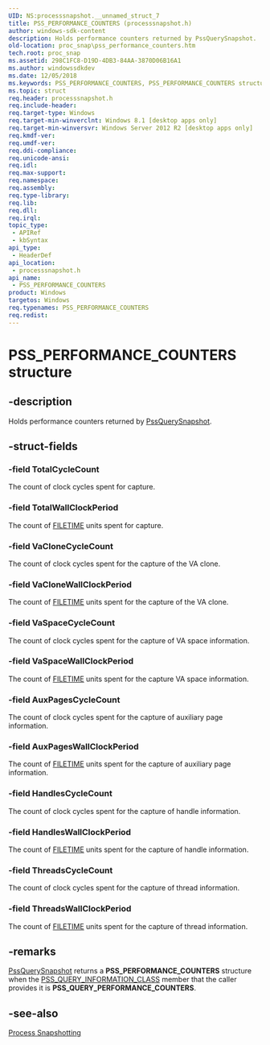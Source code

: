 ```yaml
---
UID: NS:processsnapshot.__unnamed_struct_7
title: PSS_PERFORMANCE_COUNTERS (processsnapshot.h)
author: windows-sdk-content
description: Holds performance counters returned by PssQuerySnapshot.
old-location: proc_snap\pss_performance_counters.htm
tech.root: proc_snap
ms.assetid: 298C1FC8-D19D-4DB3-84AA-3870D06B16A1
ms.author: windowssdkdev
ms.date: 12/05/2018
ms.keywords: PSS_PERFORMANCE_COUNTERS, PSS_PERFORMANCE_COUNTERS structure, proc_snap.pss_performance_counters, processsnapshot/PSS_PERFORMANCE_COUNTERS
ms.topic: struct
req.header: processsnapshot.h
req.include-header: 
req.target-type: Windows
req.target-min-winverclnt: Windows 8.1 [desktop apps only]
req.target-min-winversvr: Windows Server 2012 R2 [desktop apps only]
req.kmdf-ver: 
req.umdf-ver: 
req.ddi-compliance: 
req.unicode-ansi: 
req.idl: 
req.max-support: 
req.namespace: 
req.assembly: 
req.type-library: 
req.lib: 
req.dll: 
req.irql: 
topic_type:
 - APIRef
 - kbSyntax
api_type:
 - HeaderDef
api_location:
 - processsnapshot.h
api_name:
 - PSS_PERFORMANCE_COUNTERS
product: Windows
targetos: Windows
req.typenames: PSS_PERFORMANCE_COUNTERS
req.redist: 
---
```


# PSS_PERFORMANCE_COUNTERS structure


## -description


Holds performance counters returned by <a href="https://msdn.microsoft.com/D9580147-28ED-4FF5-B7DB-844ACB19769F">PssQuerySnapshot</a>.


## -struct-fields




### -field TotalCycleCount

The count of clock cycles spent for capture.


### -field TotalWallClockPeriod

The count of <a href="https://msdn.microsoft.com/9baf8a0e-59e3-4fbd-9616-2ec9161520d1">FILETIME</a> units spent for capture.


### -field VaCloneCycleCount

The count of clock cycles spent for the capture of the VA clone.


### -field VaCloneWallClockPeriod

The count of <a href="https://msdn.microsoft.com/9baf8a0e-59e3-4fbd-9616-2ec9161520d1">FILETIME</a> units spent for the capture of the VA clone.


### -field VaSpaceCycleCount

The count of clock cycles spent for the capture of VA space information.


### -field VaSpaceWallClockPeriod

The count of <a href="https://msdn.microsoft.com/9baf8a0e-59e3-4fbd-9616-2ec9161520d1">FILETIME</a> units spent for the capture VA space information.


### -field AuxPagesCycleCount

The count of clock cycles spent for the capture of auxiliary page information.


### -field AuxPagesWallClockPeriod

The count of <a href="https://msdn.microsoft.com/9baf8a0e-59e3-4fbd-9616-2ec9161520d1">FILETIME</a> units spent for the capture of auxiliary page information.


### -field HandlesCycleCount

The count of clock cycles spent for the capture of handle information.


### -field HandlesWallClockPeriod

The count of <a href="https://msdn.microsoft.com/9baf8a0e-59e3-4fbd-9616-2ec9161520d1">FILETIME</a> units spent for the capture of handle information.


### -field ThreadsCycleCount

The count of clock cycles spent for the capture of thread information.


### -field ThreadsWallClockPeriod

The count of <a href="https://msdn.microsoft.com/9baf8a0e-59e3-4fbd-9616-2ec9161520d1">FILETIME</a> units spent for the capture of thread information.


## -remarks




<a href="https://msdn.microsoft.com/D9580147-28ED-4FF5-B7DB-844ACB19769F">PssQuerySnapshot</a> returns a <b>PSS_PERFORMANCE_COUNTERS</b> structure when the <a href="https://msdn.microsoft.com/1C3E5BF4-5AC9-4012-B29D-49C35C0AF90B">PSS_QUERY_INFORMATION_CLASS</a> member that the caller provides it is  <b>PSS_QUERY_PERFORMANCE_COUNTERS</b>.




## -see-also




<a href="https://msdn.microsoft.com/1dc6fe86-3f5a-4810-8e93-a0fe309c54ee">Process Snapshotting</a>
 

 


